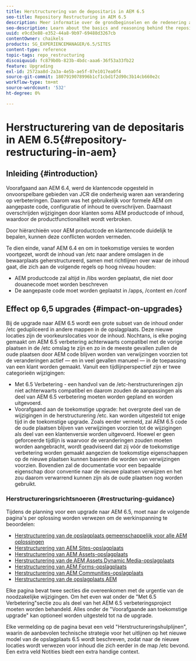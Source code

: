 ```yaml
---
title: Herstructurering van de depositaris in AEM 6.5
seo-title: Repository Restructuring in AEM 6.5
description: Meer informatie over de grondbeginselen en de redenering achter de herstructurering van de opslagplaats in AEM 6.5
seo-description: Learn about the basics and reasoning behind the repository restructuring in AEM 6.5
uuid: e9cd3e88-e352-44a8-9b97-69488d3267cb
contentOwner: chaikels
products: SG_EXPERIENCEMANAGER/6.5/SITES
content-type: reference
topic-tags: repo_restructuring
discoiquuid: fc879b0b-823b-4bdc-aaa6-36f53a33fb22
feature: Upgrading
exl-id: 2572aa8d-2a3a-4e5b-ae5f-07e1017ea0f4
source-git-commit: 1807919078996b1cf1cbd1f2d90c3b14cb660e2c
workflow-type: tm+mt
source-wordcount: '532'
ht-degree: 0%

---
```


# Herstructurering van de depositaris in AEM 6.5{#repository-restructuring-in-aem}

## Inleiding {#introduction}

Voorafgaand aan AEM 6.4, werd de klantencode opgesteld in onvoorspelbare gebieden van JCR die onderhevig waren aan verandering op verbeteringen. Daarom was het gebruikelijk voor formele AEM om aangepaste code, configuratie of inhoud te overschrijven. Daarnaast overschrijden wijzigingen door klanten soms AEM productcode of inhoud, waardoor de productfunctionaliteit wordt verbroken.

Door hiërarchieën voor AEM productcode en klantencode duidelijk te bepalen, kunnen deze conflicten worden vermeden.

Te dien einde, vanaf AEM 6.4 en om in toekomstige versies te worden voortgezet, wordt de inhoud van /etc naar andere omslagen in de bewaarplaats geherstructureerd, samen met richtlijnen over waar de inhoud gaat, die zich aan de volgende regels op hoog niveau houden:

* AEM productcode zal altijd in /libs worden geplaatst, die niet door douanecode moet worden beschreven
* De aangepaste code moet worden geplaatst in /apps, /content en /conf

## Effect op 6,5 upgrades {#impact-on-upgrades}

Bij de upgrade naar AEM 6.5 wordt een grote subset van de inhoud onder /etc gedupliceerd in andere mappen in de opslagplaats. Deze nieuwe locaties zijn de voorkeurslocaties voor de inhoud. Nochtans, is elke poging gemaakt om AEM 6.5 verbetering achterwaarts compatibel met de vorige plaatsen in de /etc omslag te zijn en zo in de meeste gevallen zullen de oude plaatsen door AEM code blijven worden van verwijzingen voorzien tot de veranderingen actief — en in veel gevallen manueel — in de toepassing van een klant worden gemaakt. Vanuit een tijdlijnperspectief zijn er twee categorieën wijzigingen:

* Met 6.5 Verbetering - een handvol van de /etc-herstructureringen zijn niet achterwaarts compatibel en daarom zouden de aanpassingen als deel van AEM 6.5 verbetering moeten worden gepland en worden uitgevoerd.
* Voorafgaand aan de toekomstige upgrade: het overgrote deel van de wijzigingen in de herstructurering /etc. kan worden uitgesteld tot enige tijd in de toekomstige upgrade. Zoals eerder vermeld, zal AEM 6.5 code de oude plaatsen blijven van verwijzingen voorzien tot de wijzigingen als deel van een klantenversie worden uitgevoerd. Hoewel er geen geforceerde tijdlijn is waarvoor de veranderingen zouden moeten worden aangebracht, wordt geadviseerd dat zij vóór de toekomstige verbetering worden gemaakt aangezien de toekomstige eigenschappen op de nieuwe plaatsen kunnen baseren die worden van verwijzingen voorzien. Bovendien zal de documentatie voor een bepaalde eigenschap door conventie naar de nieuwe plaatsen verwijzen en het zou daarom verwarrend kunnen zijn als de oude plaatsen nog worden gebruikt.

### Herstructureringsrichtsnoeren {#restructuring-guidance}

Tijdens de planning voor een upgrade naar AEM 6.5, moet naar de volgende pagina&#39;s per oplossing worden verwezen om de werkinspanning te beoordelen:

* [Herstructurering van de opslagplaats gemeenschappelijk voor alle AEM oplossingen](/help/sites-deploying/all-repository-restructuring-in-aem-6-5.md)
* [Herstructurering van AEM Sites-opslagplaats](/help/sites-deploying/sites-repository-restructuring-in-aem-6-5.md)
* [Herstructurering van AEM Assets-opslagplaats](/help/sites-deploying/assets-repository-restructuring-in-aem-6-5.md)
* [Herstructurering van de AEM Assets Dynamic Media-opslagplaats](/help/sites-deploying/dynamicmedia-repository-restructuring-in-aem-6-5.md)
* [Herstructurering van AEM Forms-opslagplaats](/help/sites-deploying/forms-repository-restructuring-in-aem-6-5.md)
* [Herstructurering van AEM Communities-opslagplaats](/help/sites-deploying/communities-repository-restructuring-in-aem-6-5.md)
* [Herstructurering van de opslagplaats AEM](/help/sites-deploying/ecommerce-repository-restructuring-in-aem-6-5.md)

Elke pagina bevat twee secties die overeenkomen met de urgentie van de noodzakelijke wijzigingen. Om het even wat onder de &quot;Met 6.5 Verbetering&quot;sectie zou als deel van het AEM 6.5 verbeteringsproject moeten worden behandeld. Alles onder de &quot;Voorafgaande aan toekomstige upgrade&quot; kan optioneel worden uitgesteld tot na de upgrade.

Elke vermelding op de pagina bevat een veld &quot;Herstructureringshulplijnen&quot;, waarin de aanbevolen technische strategie voor het uitlijnen op het nieuwe model van de opslagplaats 6.5 wordt beschreven, zodat naar de nieuwe locaties wordt verwezen voor inhoud die zich eerder in de map /etc bevond. Een extra veld Notities biedt een extra handige context.
